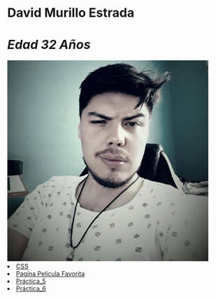# David Murillo Estrada 
# _Edad_ _32 Años_

 <!DOCTYPE html>
<html lang="en">
<head>
    <meta charset="UTF-8">
    <meta name="viewport" content="width=device-width, initial-scale=1.0">
</head>
<body>
    <img src="Mi foto.jpg" alt="Mi Foto">
    <li><a href="https://cssreference.io/">CSS</a></li>
    <li><a href="http://127.0.0.1:3000/docs/practica_4/pag.index.html">Pagina Pelicula Favorita</a></li>
    <li><a href="http://127.0.0.1:3000/docs/practica-5/index.html">Práctica_5</a></li>
    <li><a href="http://127.0.0.1:3000/docs/practica-6/index.html">Práctica_6</a></li>
</body>
</html>